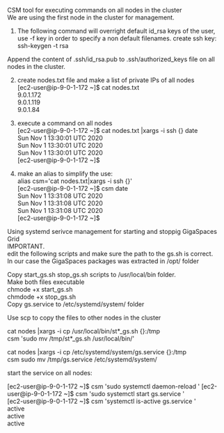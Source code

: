 CSM tool for executing commands on all nodes in the cluster  
We are using the first node in the cluster for management.

1. The following command will overright default id_rsa keys of the user, use -f key in order to specify a non default filenames.
create ssh key:  
ssh-keygen -t rsa  

Append the content of .ssh/id_rsa.pub to .ssh/authorized_keys file on all nodes in the cluster.  

2. create nodes.txt file and make a list of private IPs of all nodes   
[ec2-user@ip-9-0-1-172 ~]$ cat nodes.txt  
9.0.1.172    
9.0.1.119   
9.0.1.84     

3. execute a command on all nodes  
[ec2-user@ip-9-0-1-172 ~]$ cat nodes.txt |xargs -i ssh {} date  
Sun Nov  1 13:30:01 UTC 2020  
Sun Nov  1 13:30:01 UTC 2020  
Sun Nov  1 13:30:01 UTC 2020  
[ec2-user@ip-9-0-1-172 ~]$  

4. make an alias to simplify the use:  
alias csm='cat nodes.txt|xargs -i ssh {}'  
[ec2-user@ip-9-0-1-172 ~]$ csm date   
Sun Nov  1 13:31:08 UTC 2020  
Sun Nov  1 13:31:08 UTC 2020  
Sun Nov  1 13:31:08 UTC 2020  
[ec2-user@ip-9-0-1-172 ~]$  
  
    
      

Using systemd serivce management for starting and stoppig GigaSpaces Grid  
IMPORTANT.  
edit the following scripts and make sure the path to the gs.sh is correct.  
In our case the GigaSpaces packages was extracted in /opt/ folder  

Copy start_gs.sh  stop_gs.sh scripts to /usr/local/bin folder.  
Make both files executable  
chmode +x start_gs.sh  
chmdode +x stop_gs.sh   
Copy gs.service to /etc/systemd/system/ folder   


Use scp to copy the files to other nodes in the cluster  

cat nodes |xargs -i cp /usr/local/bin/st*_gs.sh {}:/tmp  
csm 'sudo mv /tmp/st*_gs.sh /usr/local/bin/'  

cat nodes |xargs -i cp /etc/systemd/system/gs.service {}:/tmp  
csm sudo mv /tmp/gs.service /etc/systemd/system/  

start the service on all nodes:  

[ec2-user@ip-9-0-1-172 ~]$ csm 'sudo systemctl daemon-reload '
[ec2-user@ip-9-0-1-172 ~]$ csm 'sudo systemctl start gs.service '  
[ec2-user@ip-9-0-1-172 ~]$ csm 'systemctl is-active gs.service '  
active  
active  
active  
